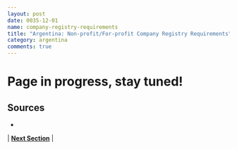 ```yaml
---
layout: post
date: 0035-12-01
name: company-registry-requirements
title: "Argentina: Non-profit/For-profit Company Registry Requirements"
category: argentina
comments: true
---
```


# Page in progress, stay tuned!

Sources
---
- 


| **[Next Section]( https://neo-project.github.io/global-blockchain-compliance-hub//argentina/argentina-team-member-nationality-requirements.html)** |

